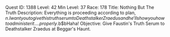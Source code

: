 Quest ID: 1388
Level: 42
Min Level: 37
Race: 178
Title: Nothing But The Truth
Description: Everything is proceeding according to plan, $n. I want you to give this truth serum to Deathstalker Zraedus and he'll show you how to administer it.... properly.$b$bHaha!
Objective: Give Faustin's Truth Serum to Deathstalker Zraedus at Beggar's Haunt.
